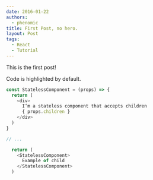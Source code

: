```yaml
---
date: 2016-01-22
authors:
  - phenomic
title: First Post, no hero.
layout: Post
tags:
  - React
  - Tutorial
---
```


This is the first post!

Code is highlighted by default.

```js
const StatelessComponent = (props) => {
  return (
    <div>
      I‘m a stateless component that accepts children
      { props.children }
    </div>
  )
}

// ...

  return (
    <StatelessComponent>
      Example of child
    </StatelessComponent>
  )
```
